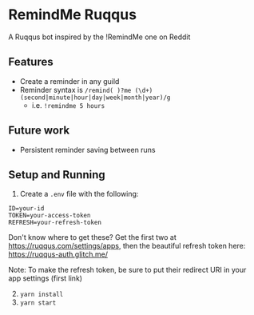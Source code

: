 # RemindMe Ruqqus

A Ruqqus bot inspired by the !RemindMe one on Reddit

## Features

* Create a reminder in any guild
* Reminder syntax is `/remind( )?me (\d+) (second|minute|hour|day|week|month|year)/g`
  * i.e. `!remindme 5 hours`


## Future work

* Persistent reminder saving between runs

## Setup and Running

1. Create a `.env` file with the following:
```
ID=your-id
TOKEN=your-access-token
REFRESH=your-refresh-token
```

Don't know where to get these? Get the first two at https://ruqqus.com/settings/apps, then the beautiful refresh token here: https://ruqqus-auth.glitch.me/

Note: To make the refresh token, be sure to put their redirect URI in your app settings (first link)

2. `yarn install`
3. `yarn start`
